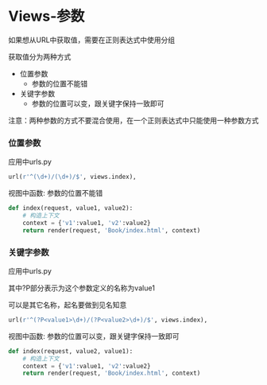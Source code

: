 # Views-参数

如果想从URL中获取值，需要在正则表达式中使用分组

获取值分为两种方式
- 位置参数
	- 参数的位置不能错
- 关键字参数
	- 参数的位置可以变，跟关键字保持一致即可

注意：两种参数的方式不要混合使用，在一个正则表达式中只能使用一种参数方式

### 位置参数
应用中urls.py
``` python
url(r'^(\d+)/(\d+)/$', views.index),
``` 
视图中函数: 参数的位置不能错
``` python
def index(request, value1, value2):
    # 构造上下文
    context = {'v1':value1, 'v2':value2}
    return render(request, 'Book/index.html', context)
```


### 关键字参数
应用中urls.py

其中?P<value1>部分表示为这个参数定义的名称为value1

可以是其它名称，起名要做到见名知意
``` python
url(r'^(?P<value1>\d+)/(?P<value2>\d+)/$', views.index),
```
视图中函数: 参数的位置可以变，跟关键字保持一致即可
``` python
def index(request, value2, value1):
    # 构造上下文
    context = {'v1':value1, 'v2':value2}
    return render(request, 'Book/index.html', context)
```